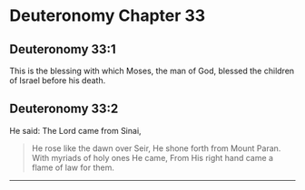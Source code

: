 # Deuteronomy Chapter 33

## Deuteronomy 33:1
This is the blessing with which Moses, the man of God, blessed the children of Israel before his death.

## Deuteronomy 33:2
He said: The Lord came from Sinai,
> He rose like the dawn over Seir,
> He shone forth from Mount Paran.
With myriads of holy ones He came,
> From His right hand came a flame of law for them.

---

